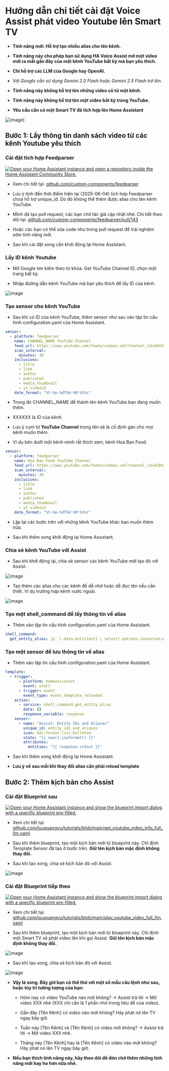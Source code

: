 # Hướng dẫn chi tiết cài đặt Voice Assist phát video Youtube lên Smart TV

- **Tính năng mới: Hỗ trợ tạo nhiều alias cho tên kênh.**

- **Tính năng này cho phép bạn sử dụng HA Voice Assist mở một video mới ra mắt gần đây của một kênh YouTube bất kỳ mà bạn yêu thích.**

- **Chỉ hỗ trợ các LLM của Google hay OpenAI.**

- *Với Google cần sử dụng Gemini 2.0 Flash hoặc Gemini 2.5 Flash trở lên.*

- **Tính năng này không hỗ trợ tìm những video cũ từ một kênh.**

- **Tính năng này không hỗ trợ tìm một video bất kỳ trong YouTube.**

- **Yêu cầu cần có một Smart TV đã tích hợp lên Home Assistant**

![image](images/20250528_210348.jpg))

## Bước 1: Lấy thông tin danh sách video từ các kênh Youtube yêu thích

### Cài đặt tích hợp Feedparser

[![Open your Home Assistant instance and open a repository inside the Home Assistant Community Store.](https://my.home-assistant.io/badges/hacs_repository.svg)](https://my.home-assistant.io/redirect/hacs_repository/?owner=custom-components&repository=feedparser&category=Integration)

- Xem chi tiết tại: [github.com/custom-components/feedparser](https://github.com/custom-components/feedparser)

- Lưu ý tính đến thời điểm hiện tại (2025-06-04) tích hợp Feedparser chưa hỗ trợ unique_id. Do đó không thể thêm được alias cho tên kênh YouTube.

- Mình đã tạo pull request, các bạn chờ tác giả cập nhật nhé. Chi tiết theo dõi tại: [github.com/custom-components/feedparser/pull/143](https://github.com/custom-components/feedparser/pull/143)

- Hoặc các bạn có thể sửa code như trong pull request để trải nghiệm sớm tính năng mới.

- Sau khi cài đặt xong cần khởi động lại Home Assistant.

### Lấy ID kênh Youtube

- Mở Google tìm kiếm theo từ khóa: Get YouTube Channel ID, chọn một trang bất kỳ.

- Nhập đường dẫn kênh YouTube mà bạn yêu thích để lấy ID của kênh.

![image](images/20250527_FdZbGj.png)

### Tạo sensor cho kênh YouTube

- Sau khi có ID của kênh YouTube, thêm sensor như sau vào tập tin cấu hình configuration.yaml của Home Assistant.

```yaml
sensor:
  - platform: feedparser
    name: CHANNEL_NAME YouTube Channel
    feed_url: https://www.youtube.com/feeds/videos.xml?channel_id=XXXXXX
    scan_interval:
      minutes: 30
    inclusions:
      - title
      - link
      - author
      - published
      - media_thumbnail
      - yt_videoid
    date_format: "%Y-%m-%dT%H:%M:%S%z"
```

- Trong đó CHANNEL_NAME để thành tên kênh YouTube bạn đang muốn thêm.

- XXXXXX là ID của kênh.

- Lưu ý cụm từ **YouTube Channel** trong tên sẽ là cố định gán cho mọi kênh muốn thêm.

- Ví dụ bên dưới một kênh mình rất thích xem, kênh Hoa Ban Food.

```yaml
sensor:
  - platform: feedparser
    name: Hoa Ban Food YouTube Channel
    feed_url: https://www.youtube.com/feeds/videos.xml?channel_id=UCBhgBmuPFbLLxnejr09lnAQ
    scan_interval:
      minutes: 30
    inclusions:
      - title
      - link
      - author
      - published
      - media_thumbnail
      - yt_videoid
    date_format: "%Y-%m-%dT%H:%M:%S%z"
```

- Lặp lại các bước trên với những kênh YouTube khác bạn muốn thêm nữa.

- Sau khi thêm xong khởi động lại Home Assistant.

### Chia sẻ kênh YouTube với Assist

- Sau khi khởi động lại, chia sẻ sensor các kênh YouTube mới tạo đó với Assist.

![image](images/20250527_gCfAcK.png)

- Tạo thêm các alias cho các kênh để dễ nhớ hoặc dễ đọc tên nếu cần thiết. Ví dụ trường hợp kênh nước ngoài.

![image](images/20250604_VhChze.png)

### Tạo một shell_command để lấy thông tin về alias

- Thêm vào tập tin cấu hình configuration.yaml của Home Assistant.

```yaml
shell_command:
  get_entity_alias: jq '[.data.entities[] | select(.options.conversation.should_expose == true and (.aliases | length > 0)) | {entity_id, aliases}]' ./.storage/core.entity_registry
```

### Tạo một sensor để lưu thông tin về alias

- Thêm vào tập tin cấu hình configuration.yaml của Home Assistant.

```yaml
template:
  - trigger:
      - platform: homeassistant
        event: start
      - trigger: event
        event_type: event_template_reloaded
    action:
      - service: shell_command.get_entity_alias
        data: {}
        response_variable: response
    sensor:
      - name: "Assist: Entity IDs and Aliases"
        unique_id: entity_ids_and_aliases
        icon: mdi:format-list-bulleted
        state: "{{ now().isoformat() }}"
        attributes:
          entities: "{{ response.stdout }}"
```

- Sau khi thêm xong khởi động lại Home Assistant.

- **Lưu ý về sau mỗi khi thay đổi alias cần phải reload template**

## Bước 2: Thêm kịch bản cho Assist

### Cài đặt Blueprint sau

[![Open your Home Assistant instance and show the blueprint import dialog with a specific blueprint pre-filled.](https://my.home-assistant.io/badges/blueprint_import.svg)](https://my.home-assistant.io/redirect/blueprint_import/?blueprint_url=https%3A%2F%2Fgithub.com%2Fluuquangvu%2Ftutorials%2Fblob%2Fmain%2Fget_youtube_video_info_full_llm.yaml)

- Xem chi tiết tại: [github.com/luuquangvu/tutorials/blob/main/get_youtube_video_info_full_llm.yaml](https://github.com/luuquangvu/tutorials/blob/main/get_youtube_video_info_full_llm.yaml)

- Sau khi thêm blueprint, tạo một kịch bản mới từ blueprint này. Chỉ định Template Sensor đã tạo ở bước trên. **Giữ tên kịch bản mặc định không thay đổi.**

- Sau khi tạo xong, chia sẻ kịch bản đó với Assist.

![image](images/20250527_jR4Saw.png)

### Cài đặt Blueprint tiếp theo

[![Open your Home Assistant instance and show the blueprint import dialog with a specific blueprint pre-filled.](https://my.home-assistant.io/badges/blueprint_import.svg)](https://my.home-assistant.io/redirect/blueprint_import/?blueprint_url=https%3A%2F%2Fgithub.com%2Fluuquangvu%2Ftutorials%2Fblob%2Fmain%2Fplay_youtube_video_full_llm.yaml)

- Xem chi tiết tại: [github.com/luuquangvu/tutorials/blob/main/play_youtube_video_full_llm.yaml](https://github.com/luuquangvu/tutorials/blob/main/play_youtube_video_full_llm.yaml)

- Sau khi thêm blueprint, tạo một kịch bản mới từ blueprint này. Chỉ định một Smart TV sẽ phát video lên khi gọi Assist. **Giữ tên kịch bản mặc định không thay đổi.**

![image](images/20250527_JC5AOg.png)

- Sau khi tạo xong, chia sẻ kịch bản đó với Assist.

![image](images/20250527_oMWjtW.png)

- **Vậy là xong. Bây giờ bạn có thể thử với một số mẫu câu lệnh như sau, hoặc tùy trí tưởng tượng của bạn:**

  - Hôm nay có video YouTube nào mới không? -> Assist trả lời -> Mở video XXX nhé (XXX chỉ cần là 1 phần nhỏ trong tiêu đề của video).

  - Gần đây [Tên Kênh] có video nào mới không? Hãy phát nó lên TV ngay bây giờ.

  - Tuần này [Tên Kênh] và [Tên Kênh] có video mới không? -> Assist trả lời -> Mở video XXX nhé.

  - Tháng này [Tên Kênh] hay là [Tên Kênh] có video nào mới không? Hãy phát nó lên TV ngay bây giờ.

- **Nếu bạn thích tính năng này, hãy theo dõi để đón chờ thêm những tính năng mới hay ho hơn nữa nhé.**
